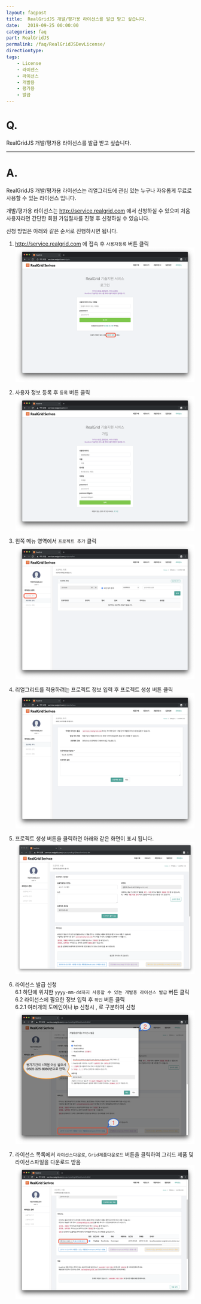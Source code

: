 ```yaml
---
layout: faqpost
title:  RealGridJS 개발/평가용 라이선스를 발급 받고 싶습니다.
date:   2019-09-25 00:00:00
categories: faq
part: RealGridJS
permalink: /faq/RealGridJSDevLicense/
directiontype: 
tags:
    - License
    - 라이센스
    - 라이선스
    - 개발용
    - 평가용
    - 발급  
---
```


# Q.

RealGridJS 개발/평가용 라이선스를 발급 받고 싶습니다.

---

# A.

RealGridJS 개발/평가용 라이선스는 리얼그리드에 관심 있는 누구나 자유롭게 무료로 사용할 수 있는 라이선스 입니다.  

개발/평가용 라이선스는 http://service.realgrid.com 에서 신청하실 수 있으며 처음 사용자라면 간단한 회원 가입절차를 진행 후 신청하실 수 있습니다.

신청 방법은 아래와 같은 순서로 진행하시면 됩니다.

1. http://service.realgrid.com 에 접속 후 `사용자등록` 버튼 클릭    
![ddev1](/images/tutorials/ddev1.PNG)   

2. 사용자 정보 등록 후 `등록` 버튼 클릭   
![ddev2](/images/tutorials/ddev2.PNG)   

3. 왼쪽 메뉴 영역에서 `프로젝트 추가` 클릭   
![ddev3](/images/tutorials/ddev3.PNG)   

4. 리얼그리드를 적용하려는 프로젝트 정보 입력 후 프로젝트 생성 버튼 클릭   
![ddev4](/images/tutorials/ddev4.PNG)   

5. 프로젝트 생성 버튼을 클릭하면 아래와 같은 화면이 표시 됩니다.  
![ddev5](/images/tutorials/ddev5.PNG)   

6. 라이선스 발급 신청    
    6.1 하단에 위치한 `yyyy-mm-dd까지 사용할 수 있는 개발용 라이선스 발급` 버튼 클릭   
    6.2 라이선스에 필요한 정보 입력 후 `확인` 버튼 클릭    
        6.2.1 여러개의 도메인이나 ip 신청시 , 로 구분하여 신청    
![ddev6](/images/tutorials/ddev6.PNG)  

7. 라이선스 목록에서 `라이선스다운로`, `Grid제품다운로드` 버튼을 클릭하여 그리드 제품 및 라이선스파일을 다운로드 받음
![ddev7](/images/tutorials/ddev7.PNG)   

